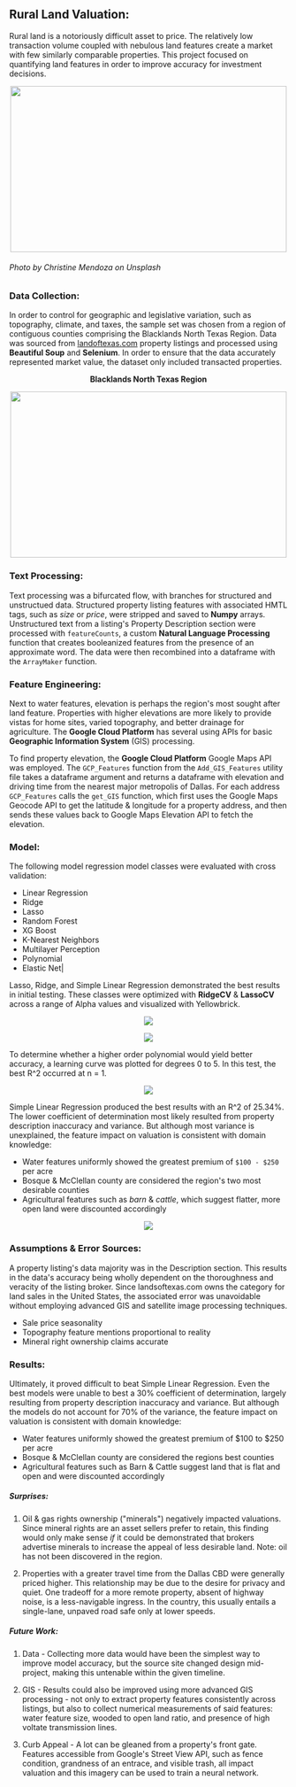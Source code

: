 ## Rural Land Valuation:

Rural land is a notoriously difficult asset to price. The relatively low transaction volume coupled with nebulous land features create a market with few similarly comparable properties. This project focused on quantifying land features in order to improve accuracy for investment decisions.

<p align="center">
  <img src="https://github.com/rwmyers46/Rural-Land-Valuation/blob/master/images/horses.jpg" width="500" height="300"/>
</p>
<p align="center"><h6>
  Photo by Christine Mendoza on Unsplash
</h6></p>


### Data Collection:

In order to control for geographic and legislative variation, such as topography, climate, and taxes, the sample set was chosen from a region of contiguous counties comprising the Blacklands North Texas Region. Data was sourced from [landoftexas.com](https://www.landsoftexas.com/) property listings and processed using **Beautiful Soup** and **Selenium**. In order to ensure that the data accurately represented market value, the dataset only included transacted properties.

<p align="center">
  <b>Blacklands North Texas Region</b>
</p>

<p align="center">
<img src="https://github.com/rwmyers46/Rural-Land-Valuation/blob/master/images/blacklands_region.png" width="500" height="300"/>
</p>

### Text Processing:

Text processing was a bifurcated flow, with branches for structured and unstructued data. Structured property listing features with associated HMTL tags, such as *size* or *price*, were stripped and saved to **Numpy** arrays. Unstructured text from a listing's Property Description section were processed with `featureCounts`, a custom **Natural Language Processing** function that creates booleanized features from the presence of an approximate word. The data were then recombined into a dataframe with the `ArrayMaker` function.

### Feature Engineering:

Next to water features, elevation is perhaps the region's most sought after land feature. Properties with higher elevations are more likely to provide vistas for home sites, varied topography, and better drainage for agriculture. The **Google Cloud Platform** has several using APIs for basic **Geographic Information System** (GIS) processing.

To find property elevation, the **Google Cloud Platform** Google Maps API was employed. The `GCP_Features` function from the `Add_GIS_Features` utility file takes a dataframe argument and returns a dataframe with elevation and driving time from the nearest major metropolis of Dallas. For each address `GCP_Features` calls the `get_GIS` function, which first uses the Google Maps Geocode API to get the latitude & longitude for a property address, and then sends these values back to Google Maps Elevation API to fetch the elevation.

### Model:

The following model regression model classes were evaluated with cross validation:

* Linear Regression
* Ridge
* Lasso
* Random Forest
* XG Boost
* K-Nearest Neighbors
* Multilayer Perception
* Polynomial
* Elastic Net|

Lasso, Ridge, and Simple Linear Regression demonstrated the best results in initial testing. These classes were optimized with **RidgeCV** & **LassoCV** across a range of Alpha values and visualized with Yellowbrick.

<p align="center">
  <img src="https://github.com/rwmyers46/Rural-Land-Valuation/blob/master/visualizations/CV_scores.png"/>
</p>

<p align="center">
  <img src="https://github.com/rwmyers46/Rural-Land-Valuation/blob/master/visualizations/alpha_selection.png"/>
</p>

To determine whether a higher order polynomial would yield better accuracy, a learning curve was plotted for degrees 0 to 5. In this test, the best R^2 occurred at n = 1.

<p align="center">
  <img src="https://github.com/rwmyers46/Rural-Land-Valuation/blob/master/visualizations/polydegs.png"/>
</p>

Simple Linear Regression produced the best results with an R^2 of 25.34%. The lower coefficient of determination most likely resulted from property description inaccuracy and variance. But although most variance is unexplained, the feature impact on valuation is consistent with domain knowledge:

* Water features uniformly showed the greatest premium of `$100 - $250` per acre
* Bosque & McClellan county are considered the region's two most desirable counties
* Agricultural features such as *barn* & *cattle*, which suggest flatter, more open land were discounted accordingly

<p align="center">
  <img src="https://github.com/rwmyers46/Rural-Land-Valuation/blob/master/visualizations/feature_impacts.png"/>
</p>

### Assumptions & Error Sources:

A property listing's data majority was in the Description section. This results in the data's accuracy being wholly dependent on the thoroughness and veracity of the listing broker. Since landsoftexas.com owns the category for land sales in the United States, the associated error was unavoidable without employing advanced GIS and satellite image processing techniques. 

* Sale price seasonality
* Topography feature mentions proportional to reality
* Mineral right ownership claims accurate

### Results:

Ultimately, it proved difficult to beat Simple Linear Regression. Even the best models were unable to best a 30% coefficient of determination, largely resulting from property description inaccuracy and variance. But although the models do not account for 70% of the variance, the feature impact on valuation is consistent with domain knowledge:

* Water features uniformly showed the greatest premium of $100 to $250 per acre
* Bosque & McClellan county are considered the regions best counties
* Agricultural features such as Barn & Cattle suggest land that is flat and open and were discounted accordingly

##### Surprises:

1. Oil & gas rights ownership ("minerals") negatively impacted valuations. Since mineral rights are an asset sellers prefer to retain, this finding would only make sense *if* it could be demonstrated that brokers advertise minerals to increase the appeal of less desirable land. Note: oil has not been discovered in the region.

2. Properties with a greater travel time from the Dallas CBD were generally priced higher. This relationship may be due to the desire for privacy and quiet. One tradeoff for a more remote property, absent of highway noise, is a less-navigable ingress. In the country, this usually entails a single-lane, unpaved road safe only at lower speeds.

##### Future Work:

1. Data - Collecting more data would have been the simplest way to improve model accuracy, but the source site changed design mid-project, making this untenable within the given timeline. 

2. GIS - Results could also be improved using more advanced GIS processing - not only to extract property features consistently across listings, but also to collect numerical measurements of said features: water feature size, wooded to open land ratio, and presence of high voltate transmission lines.

3. Curb Appeal - A lot can be gleaned from a property's front gate. Features accessible from Google's Street View API, such as fence condition, grandness of an entrace, and visible trash, all impact valuation and this imagery can be used to train a neural network. 
